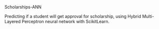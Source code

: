Scholarships-ANN

Predicting if a student will get approval for scholarship, using Hybrid Multi-Layered Perceptron neural network with ScikitLearn.
